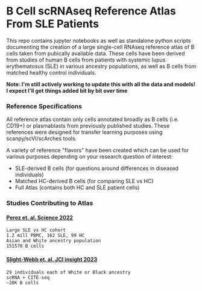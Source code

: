 # B Cell scRNAseq Reference Atlas From SLE Patients

This repo contains jupyter notebooks as well as standalone python scripts documenting the creation of a large single-cell RNAseq reference atlas of B cells taken from pubically available data. These cells have been derived from studies of human B cells from patients with systemic lupus erythematosus (SLE) in various ancestry populations, as well as B cells from matched healthy control individuals. 

**Note: I'm still actively working to update this with all the data and models! I expect I'll get things added bit by bit over time**

### Reference Specifications

All reference atlas contain only cells annotated broadly as B cells (i.e. CD19+) or plasmablasts from previously published studies. These references were designed for transfer learning purposes using scanpy/scVI/scArches tools. 

A variety of reference "flavors" have been created which can be used for various purposes depending on your research question of interest:
* SLE-derived B cells (for questions around differences in diseased individuals)
* Matched HC-derived B cells (for comparing SLE vs HC)
* Full Atlas (contains both HC and SLE patient cells)

### Studies Contributing to Atlas

#### [Perez et. al. Science 2022](https://pubmed.ncbi.nlm.nih.gov/35389781/) 

	Large SLE vs HC cohort
	1.2 mill PBMC, 162 SLE, 99 HC 
	Asian and White ancestry population
	151570 B cells


#### [Slight-Webb et. al. JCI insight 2023](https://pubmed.ncbi.nlm.nih.gov/37606045/)

	29 individuals each of White or Black ancestry
	scRNA + CITE-seq
	~20K B cells



